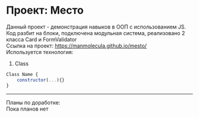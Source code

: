 # Проект: Место

Данный проект - демонстрация навыков в ООП с использованием JS.\
Код разбит на блоки, подключена модульная система, реализовано 2 класса Card и FormValidator \
Ссылка на проект: https://manmolecula.github.io/mesto/ \
Используется технология:
1. Class
```js
Class Name {
    constructor(...){}
}
```
------------------------------------------------------------------------
Планы по доработке:\
Пока планов нет